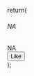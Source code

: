 return(
            <div className="conatiner">
                <div className="row">
                    <div className="col-sm-8 offset-sm-2">
                        <div className="card mt-3">
                            <div className="card-header">
                                <h6>NA</h6>
                            </div>
                            <div className="card-body">
                                NA
                            </div>
                            <div className="card-footer">
                                <button className="btn btn-primary">Like</button>
                            </div>
                        </div>
                    </div>
                </div>
            </div>
        );